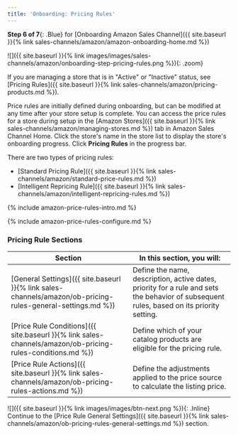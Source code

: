```yaml
---
title: 'Onboarding: Pricing Rules'
---
```



**Step 6 of 7**{: .Blue} for [Onboarding Amazon Sales Channel]({{ site.baseurl }}{% link sales-channels/amazon/amazon-onboarding-home.md %})

![]({{ site.baseurl }}{% link images/images/sales-channels/amazon/onboarding-step-pricing-rules.png %}){: .zoom}

If you are managing a store that is in "Active" or "Inactive" status, see [Pricing Rules]({{ site.baseurl }}{% link sales-channels/amazon/pricing-products.md %}).

Price rules are initially defined during onboarding, but can be modified at any time after your store setup is complete. You can access the price rules for a store during setup in the [Amazon Stores]({{ site.baseurl }}{% link sales-channels/amazon/managing-stores.md %}) tab in Amazon Sales Channel Home. Click the store's name in the store list to display the store's onboarding progress. Click **Pricing Rules** in the progress bar.

There are two types of pricing rules:

- [Standard Pricing Rule]({{ site.baseurl }}{% link sales-channels/amazon/standard-price-rules.md %})
- [Intelligent Repricing Rule]({{ site.baseurl }}{% link sales-channels/amazon/intelligent-repricing-rules.md %})

{% include amazon-price-rules-intro.md %}

{% include amazon-price-rules-configure.md %}

### Pricing Rule Sections

|Section |In this section, you will:|
|---|---|
|[General Settings]({{ site.baseurl }}{% link sales-channels/amazon/ob-pricing-rules-general-settings.md %})|Define the name, description, active dates, priority for a rule and sets the behavior of subsequent rules, based on its priority setting. |
|[Price Rule Conditions]({{ site.baseurl }}{% link sales-channels/amazon/ob-pricing-rules-conditions.md %})|Define which of your catalog products are eligible for the pricing rule.|
|[Price Rule Actions]({{ site.baseurl }}{% link sales-channels/amazon/ob-pricing-rules-actions.md %})|Define the adjustments applied to the price source to calculate the listing price.|

![]({{ site.baseurl }}{% link images/images/btn-next.png %}){: .Inline} Continue to the [Price Rule General Settings]({{ site.baseurl }}{% link sales-channels/amazon/ob-pricing-rules-general-settings.md %}) section.
